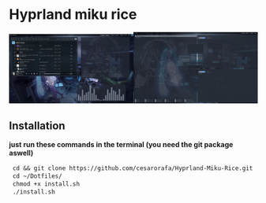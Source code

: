 # Hyprland miku rice
<img src="https://github.com/cesarorafa/Hyprland-Miku-Rice/blob/main/riceimg1.png" width = "50%"><img src="https://github.com/cesarorafa/Hyprland-Miku-Rice/blob/main/riceimg2.png" width = "50%" >


## Installation
  **just run these commands in the terminal (you need the git package aswell)**
 ```
  cd && git clone https://github.com/cesarorafa/Hyprland-Miku-Rice.git
  cd ~/Dotfiles/
  chmod +x install.sh
  ./install.sh
  ```
